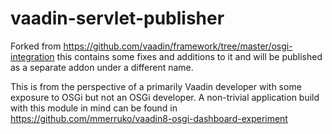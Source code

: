 # vaadin-servlet-publisher

Forked from https://github.com/vaadin/framework/tree/master/osgi-integration this contains some fixes and additions to it and will be published as a separate addon under a different name.

This is from the perspective of a primarily Vaadin developer with some exposure to OSGi but not an OSGi developer. A non-trivial application build with this module in mind can be found in https://github.com/mmerruko/vaadin8-osgi-dashboard-experiment
